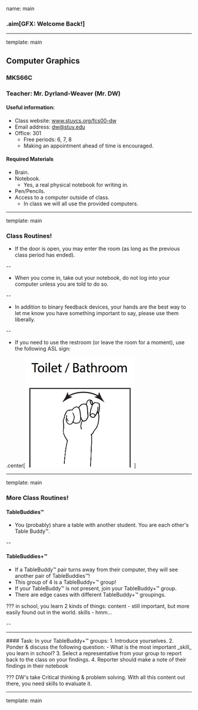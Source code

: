 name: main

### .aim[GFX: Welcome Back!]
<style>
.aim {
font-size: .75em;
border-bottom: 1px solid lightgray;
margin: 1px;
}
.remark-inline-code {
  background-color: lightgray;
  border-radius: 3px;
  padding-left: 2px;
  padding-right: 2px;
}
/*h4 {font-size: 1.5em}*/
</style>

---
template: main

## Computer Graphics
### MKS66C
### Teacher: Mr. Dyrland-Weaver (Mr. DW)
#### Useful information:
- Class website: www.stuycs.org/fcs00-dw
- Email address: dw@stuy.edu
- Office: 301
  - Free periods: 6, 7, 8
  - Making an appointment ahead of time is encouraged.

#### Required Materials
- Brain.
- Notebook.
  - Yes, a real physical notebook for writing in.
- Pen/Pencils.
- Access to a computer outside of class.
  - In class we will all use the provided computers.

---
template: main

### Class Routines!

- If the door is open, you may enter the room (as long as the previous class period has ended).

--

- When you come in, take out your notebook, do not log into your computer unless you are told to do so.

--

- In addition to binary feedback devices, your hands are the best way to let me know you have something important to say, please use them liberally.

--

- If you need to use the restroom (or leave the room for a moment), use the following ASL sign:

.center[<img src="img/01_asl_bathroom.png" height="300">]



---
template: main

### More Class Routines!
#### TableBuddies™
- You (probably) share a table with another student. You are each other's Table Buddy™.

--

#### TableBuddies+™
- If a TableBuddy™ pair turns away from their computer, they will see another pair of TableBuddies™!
- This group of 4 is a TableBuddy+™ group!
- If your TableBuddy™ is not present, join your TableBuddy+™ group.
- There are edge cases with different TableBuddy+™ groupings.

???
in school, you learn 2 kinds of things:
content - still important, but more easily found out in the world.
skills - hmm...

--

<hr>
#### Task:
In your TableBuddy+™ groups:
1. Introduce yourselves.
2. Ponder & discuss the following question:
   - What is the most important _skill_ you learn in school?
3. Select a representative from your group to report back to the class on your findings.
4. Reporter should make a note of their findings in their notebook

???
DW's take
Critical thinking & problem solving.
With all this content out there, you need skills to evaluate it.

---
template: main

